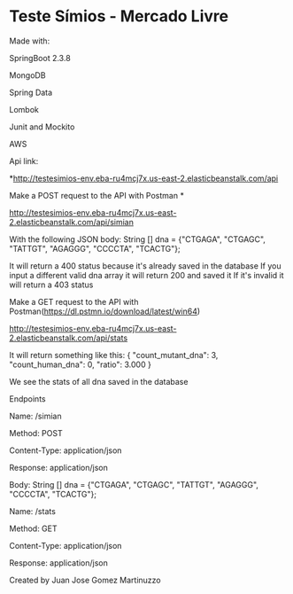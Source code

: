 # Teste Símios - Mercado Livre

Made with:

SpringBoot 2.3.8

MongoDB

Spring Data

Lombok

Junit and Mockito

AWS

Api link:

*http://testesimios-env.eba-ru4mcj7x.us-east-2.elasticbeanstalk.com/api

Make a POST request to the API with Postman *

http://testesimios-env.eba-ru4mcj7x.us-east-2.elasticbeanstalk.com/api/simian

With the following JSON body: String [] dna = {"CTGAGA", "CTGAGC", "TATTGT", "AGAGGG", "CCCCTA", "TCACTG"};

It will return a 400 status because it's already saved in the database
If you input a different valid dna array it will return 200 and saved it
If it's invalid it will return a 403 status

Make a GET request to the API with Postman(https://dl.pstmn.io/download/latest/win64)

http://testesimios-env.eba-ru4mcj7x.us-east-2.elasticbeanstalk.com/api/stats

It will return something like this: {
    "count_mutant_dna": 3,
    "count_human_dna": 0,
    "ratio": 3.000
}

We see the stats of all dna saved in the database



Endpoints



Name: /simian

Method: POST

Content-Type: application/json

Response: application/json

Body:   String [] dna = {"CTGAGA", "CTGAGC", "TATTGT", "AGAGGG", "CCCCTA", "TCACTG"};



Name: /stats

Method: GET

Content-Type: application/json

Response: application/json



Created by Juan Jose Gomez Martinuzzo
